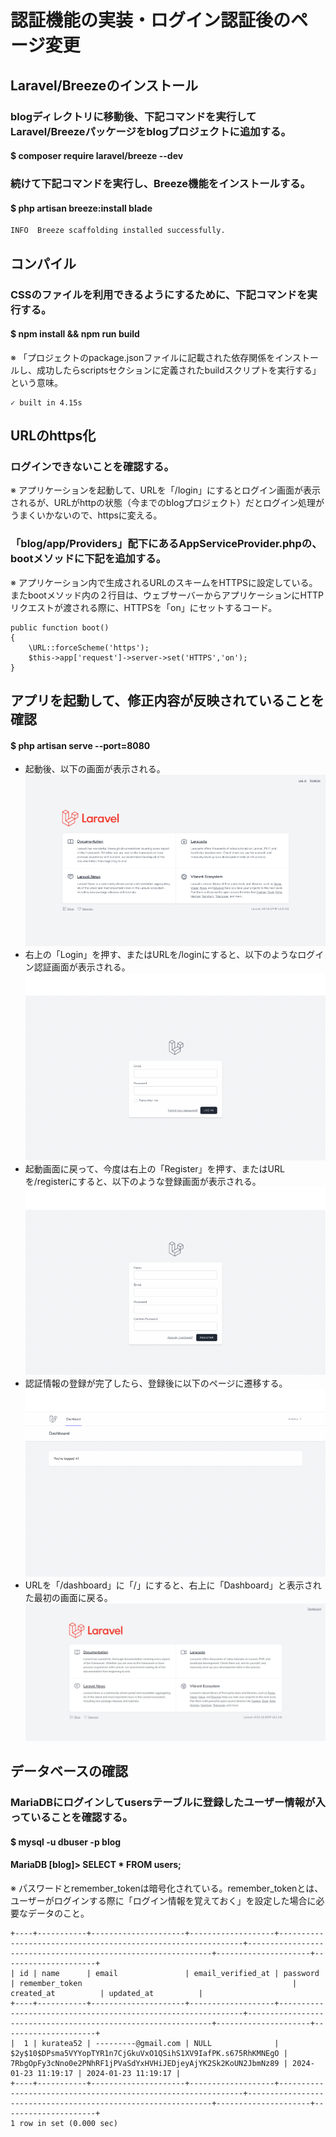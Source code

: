 # 認証機能の実装・ログイン認証後のページ変更

## Laravel/Breezeのインストール

### blogディレクトリに移動後、下記コマンドを実行してLaravel/Breezeパッケージをblogプロジェクトに追加する。
#### $ composer require laravel/breeze --dev

### 続けて下記コマンドを実行し、Breeze機能をインストールする。
#### $ php artisan breeze:install blade

    INFO  Breeze scaffolding installed successfully.

## コンパイル

### CSSのファイルを利用できるようにするために、下記コマンドを実行する。
#### $ npm install && npm run build
※ 「プロジェクトのpackage.jsonファイルに記載された依存関係をインストールし、成功したらscriptsセクションに定義されたbuildスクリプトを実行する」という意味。

    ✓ built in 4.15s

## URLのhttps化

### ログインできないことを確認する。
※ アプリケーションを起動して、URLを「/login」にするとログイン画面が表示されるが、URLがhttpの状態（今までのblogプロジェクト）だとログイン処理がうまくいかないので、httpsに変える。

### 「blog/app/Providers」配下にあるAppServiceProvider.phpの、bootメソッドに下記を追加する。
※ アプリケーション内で生成されるURLのスキームをHTTPSに設定している。またbootメソッド内の２行目は、ウェブサーバーからアプリケーションにHTTPリクエストが渡される際に、HTTPSを「on」にセットするコード。

    public function boot()
    {
        \URL::forceScheme('https');
        $this->app['request']->server->set('HTTPS','on');
    }

## アプリを起動して、修正内容が反映されていることを確認

#### $ php artisan serve --port=8080

* 起動後、以下の画面が表示される。
![Alt text](../../img/09-3_2-3_1.png)
* 右上の「Login」を押す、またはURLを/loginにすると、以下のようなログイン認証画面が表示される。
![Alt text](../../img/09-3_2-3_2.png)
* 起動画面に戻って、今度は右上の「Register」を押す、またはURLを/registerにすると、以下のような登録画面が表示される。
![Alt text](../../img/09-3_2-3_3.png)
* 認証情報の登録が完了したら、登録後に以下のページに遷移する。
![Alt text](../../img/09-3_2-3_4.png)
* URLを「/dashboard」に「/」にすると、右上に「Dashboard」と表示された最初の画面に戻る。
![Alt text](../../img/09-3_2-3_5.png)

## データベースの確認

### MariaDBにログインしてusersテーブルに登録したユーザー情報が入っていることを確認する。
#### $ mysql -u dbuser -p blog
#### MariaDB [blog]> SELECT * FROM users;
※ パスワードとremember_tokenは暗号化されている。remember_tokenとは、ユーザーがログインする際に「ログイン情報を覚えておく」を設定した場合に必要なデータのこと。

    +----+-----------+---------------------+-------------------+--------------------------------------------------------------+--------------------------------------------------------------+---------------------+---------------------+
    | id | name      | email               | email_verified_at | password                                                     | remember_token                                               | created_at          | updated_at          |
    +----+-----------+---------------------+-------------------+--------------------------------------------------------------+--------------------------------------------------------------+---------------------+---------------------+
    |  1 | kuratea52 | ---------@gmail.com | NULL              | $2y$10$DPsma5VYYopTYR1n7CjGkuVxO1QSihS1XV9IafPK.s675RhKMNEgO | 7RbgOpFy3cNno0e2PNhRF1jPVaSdYxHVHiJEDjeyAjYK2Sk2KoUN2JbmNz89 | 2024-01-23 11:19:17 | 2024-01-23 11:19:17 |
    +----+-----------+---------------------+-------------------+--------------------------------------------------------------+--------------------------------------------------------------+---------------------+---------------------+
    1 row in set (0.000 sec)